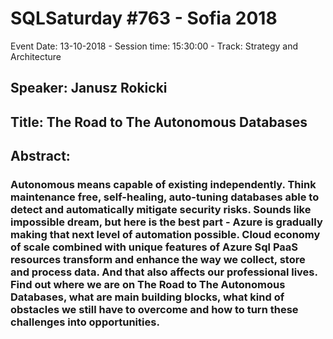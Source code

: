 # SQLSaturday #763 - Sofia 2018
Event Date: 13-10-2018 - Session time: 15:30:00 - Track: Strategy and Architecture
## Speaker: Janusz Rokicki
## Title: The Road to The Autonomous Databases
## Abstract:
### Autonomous means capable of existing independently. Think maintenance free, self-healing, auto-tuning databases able to detect and automatically mitigate security risks. Sounds like impossible dream, but here is the best part - Azure is gradually making that next level of automation possible. Cloud economy of scale combined with unique features of Azure Sql PaaS resources transform and enhance the way we collect, store and process data. And that also affects our professional lives. Find out where we are on The Road to The Autonomous Databases, what are main building blocks, what kind of obstacles we still have to overcome and how to turn these challenges into opportunities.
